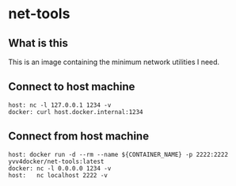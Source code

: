 # net-tools


## What is this
This is an image containing the minimum network utilities I need.




## Connect to host machine
````
host: nc -l 127.0.0.1 1234 -v
docker: curl host.docker.internal:1234
````

## Connect from host machine
````
host: docker run -d --rm --name ${CONTAINER_NAME} -p 2222:2222 yvv4docker/net-tools:latest
docker: nc -l 0.0.0.0 1234 -v
host:   nc localhost 2222 -v
````